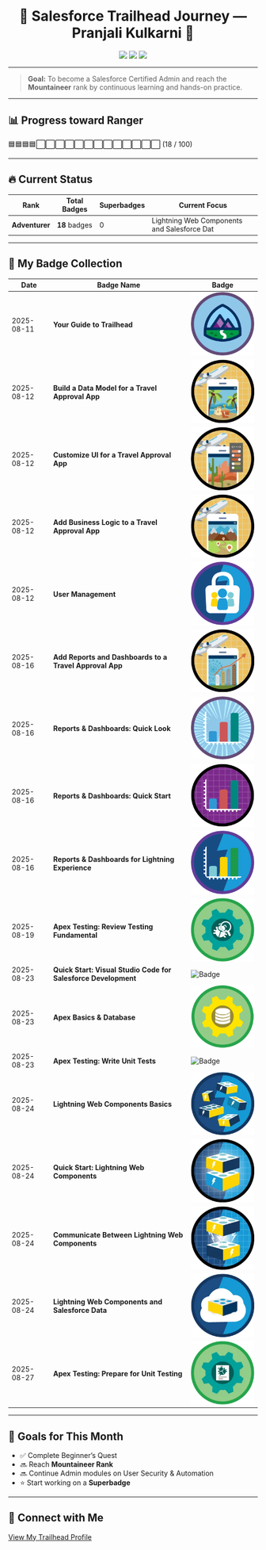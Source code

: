 <h1 align="center">🌟 Salesforce Trailhead Journey — Pranjali Kulkarni 🌟</h1>

<p align="center">
  <img src="https://img.shields.io/badge/Trailhead%20Rank-Hiker-blue?logo=salesforce" />
  <img src="https://img.shields.io/badge/Badges%20Earned-8-brightgreen" />
  <img src="https://img.shields.io/badge/Superbadges-0-lightgrey" />
</p>

---

> **Goal:** To become a Salesforce Certified Admin and reach the **Mountaineer** rank by continuous learning and hands-on practice.

---

## 📊 Progress toward Ranger

🟦🟦🟦🟦⬜⬜⬜⬜⬜⬜⬜⬜⬜⬜⬜⬜⬜ (18 / 100)


---

## 🔥 Current Status
| Rank     | Total Badges | Superbadges | Current Focus                        |
|----------|---------------|--------------|--------------------------------------|
| **Adventurer** | **18** badges  | 0            | Lightning Web Components and Salesforce Dat |

---

## 🏅 My Badge Collection

| Date       | Badge Name                                                    | Badge |
|------------|----------------------------------------------------------------|-------|
| 2025-08-11 | **Your Guide to Trailhead**                                   | ![Badge](badges/Your-Guide-to-Trailhead.png) |
| 2025-08-12 | **Build a Data Model for a Travel Approval App**              | ![Badge](badges/build-travel-app.png) |
| 2025-08-12 | **Customize UI for a Travel Approval App**                    | ![Badge](badges/Customize-Travel-Approval-App.png) |
| 2025-08-12 | **Add Business Logic to a Travel Approval App**               | ![Badge](badges/Business_logic_travel_app.webp) |
| 2025-08-12 | **User Management**                                           | ![Badge](badges/user_management.png) |
| 2025-08-16 | **Add Reports and Dashboards to a Travel Approval App**       | ![Badge](badges/reports_dashboard_travel_app.webp) |
| 2025-08-16 | **Reports & Dashboards: Quick Look**                          | ![Badge](badges/quick_look_reports_dashboard.png) |
| 2025-08-16 | **Reports & Dashboards: Quick Start**                         | ![Badge](badges/quick_start_reports_dashboards.png) |
| 2025-08-16 | **Reports & Dashboards for Lightning Experience**             | ![Badge](badges/lightning_reports_dashboards.png) |
| 2025-08-19 | **Apex Testing: Review Testing Fundamental**                  | ![Badge](badges/apextestreview.webp) |
| 2025-08-23 | **Quick Start: Visual Studio Code for Salesforce Development**                            | ![Badge](badges/qsvscode.wedp) |
| 2025-08-23 | **Apex Basics & Database**                            | ![Badge](badges/apexbasic.png) |
| 2025-08-23 | **Apex Testing: Write Unit Tests**                            | ![Badge](badges/atwut.wedp) |
| 2025-08-24 | **Lightning Web Components Basics**                           | ![Badge](badges/lightweb.webp) |
| 2025-08-24 | **Quick Start: Lightning Web Components**                     | ![Badge](badges/qslight.webp) |
| 2025-08-24 | **Communicate Between Lightning Web Components**              | ![Badge](badges/lightcom.webp) |
| 2025-08-24 | **Lightning Web Components and Salesforce Data**              | ![Badge](badges/lightningwebdata.webp) |
| 2025-08-27 | **Apex Testing: Prepare for Unit Testing**                    | ![Badge](badges/apextest.webp) |


---

## 🎯 Goals for This Month
- ✅ Complete Beginner’s Quest
- 🔜 Reach **Mountaineer Rank**
- 🔜 Continue Admin modules on User Security & Automation
- ⭐ Start working on a **Superbadge**

---

## 🔗 Connect with Me
[View My Trailhead Profile](https://www.salesforce.com/trailblazer/profile)


